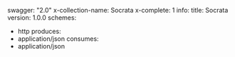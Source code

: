 swagger: "2.0"
x-collection-name: Socrata
x-complete: 1
info:
  title: Socrata
  version: 1.0.0
schemes:
- http
produces:
- application/json
consumes:
- application/json